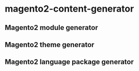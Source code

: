 # magento2-content-generator

## Magento2 module generator

##  Magento2 theme generator

## Magento2 language package generator 